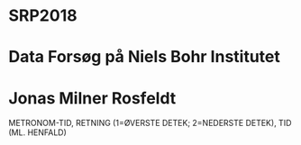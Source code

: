 # SRP2018
# Data Forsøg på Niels Bohr Institutet
# Jonas Milner Rosfeldt

METRONOM-TID,   RETNING (1=ØVERSTE DETEK; 2=NEDERSTE DETEK),   TID (ML. HENFALD)
